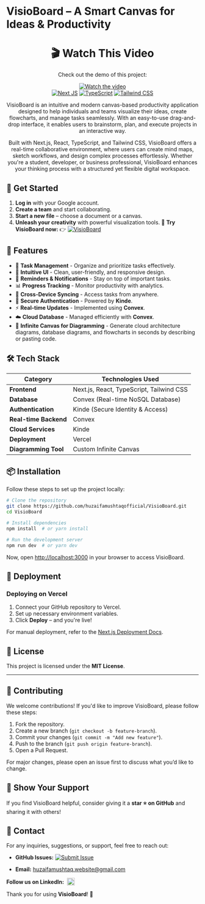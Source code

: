 # VisioBoard – A Smart Canvas for Ideas & Productivity
<div align="center">
  
# 🎬 Watch This Video  

Check out the demo of this project:  

[![Watch the video](https://img.youtube.com/vi/rxuUEJkCXes/maxresdefault.jpg)](https://www.youtube.com/watch?v=rxuUEJkCXes)  
[![Next JS](https://img.shields.io/badge/-NextJS-000000?style=for-the-badge&logo=next.js&logoColor=white)](https://nextjs.org/)
[![TypeScript](https://img.shields.io/badge/-TypeScript-3178C6?style=for-the-badge&logo=typescript&logoColor=white)](https://www.typescriptlang.org/)
[![Tailwind CSS](https://img.shields.io/badge/-TailwindCSS-38B2AC?style=for-the-badge&logo=tailwind-css&logoColor=white)](https://tailwindcss.com/)


VisioBoard is an intuitive and modern canvas-based productivity application designed to help individuals and teams visualize their ideas, create flowcharts, and manage tasks seamlessly. With an easy-to-use drag-and-drop interface, it enables users to brainstorm, plan, and execute projects in an interactive way.

Built with Next.js, React, TypeScript, and Tailwind CSS, VisioBoard offers a real-time collaborative environment, where users can create mind maps, sketch workflows, and design complex processes effortlessly. Whether you're a student, developer, or business professional, VisioBoard enhances your thinking process with a structured yet flexible digital workspace.
</div>

## 🚀 Get Started  
1. **Log in** with your Google account.  
2. **Create a team** and start collaborating.  
3. **Start a new file** – choose a document or a canvas.  
4. **Unleash your creativity** with powerful visualization tools.
🔗 **Try VisioBoard now:** 👉 [![VisioBoard](https://img.shields.io/badge/Try%20VisioBoard-6A0DAD?style=flat&logo=visualstudiocode&logoColor=white)](https://visioboard.huzaifamushtaq.website/)


## 🚀 Features

- 📌 **Task Management** - Organize and prioritize tasks effectively.
- 🎨 **Intuitive UI** - Clean, user-friendly, and responsive design.
- 📅 **Reminders & Notifications** - Stay on top of important tasks.
- 📊 **Progress Tracking** - Monitor productivity with analytics.
- 🔄 **Cross-Device Syncing** - Access tasks from anywhere.
- 🔐 **Secure Authentication** - Powered by **Kinde**.
- ⚡ **Real-time Updates** - Implemented using **Convex**.
- ☁️ **Cloud Database** - Managed efficiently with **Convex**.
- 📐 **Infinite Canvas for Diagramming** - Generate cloud architecture diagrams, database diagrams, and flowcharts in seconds by describing or pasting code.

## 🛠️ Tech Stack

| Category            | Technologies Used                        |
|--------------------|--------------------------------------|
| **Frontend**      | Next.js, React, TypeScript, Tailwind CSS|
| **Database**      | Convex (Real-time NoSQL Database)       |
| **Authentication** | Kinde (Secure Identity & Access)       |
| **Real-time Backend** | Convex                              |
| **Cloud Services** | Kinde                                  |
| **Deployment**    | Vercel                                  |
| **Diagramming Tool** | Custom Infinite Canvas               |

## 📦 Installation

Follow these steps to set up the project locally:

```bash
# Clone the repository
git clone https://github.com/huzaifamushtaqofficial/VisioBoard.git
cd VisioBoard

# Install dependencies
npm install  # or yarn install

# Run the development server
npm run dev  # or yarn dev
```

Now, open [http://localhost:3000](http://localhost:3000) in your browser to access VisioBoard.

## 🚀 Deployment

### Deploying on Vercel

1. Connect your GitHub repository to Vercel.
2. Set up necessary environment variables.
3. Click **Deploy** – and you're live!

For manual deployment, refer to the [Next.js Deployment Docs](https://nextjs.org/docs/deployment).

## 📜 License

This project is licensed under the **MIT License**.

---

## 🤝 Contributing

We welcome contributions! If you'd like to improve VisioBoard, please follow these steps:

1. Fork the repository.
2. Create a new branch (`git checkout -b feature-branch`).
3. Commit your changes (`git commit -m "Add new feature"`).
4. Push to the branch (`git push origin feature-branch`).
5. Open a Pull Request.

For major changes, please open an issue first to discuss what you’d like to change.

## 🌟 Show Your Support

If you find VisioBoard helpful, consider giving it a **star ⭐ on GitHub** and sharing it with others!

## 📧 Contact

For any inquiries, suggestions, or support, feel free to reach out:


- **GitHub Issues:** [![Submit Issue](https://img.shields.io/badge/Submit%20Issue-6A0DAD?style=flat&logo=github&logoColor=white)](https://github.com/huzaifamushtaqofficial/VisioBoard/issues)


- **Email:** huzaifamushtaq.website@gmail.com
  
<div style="display: flex; align-items: center; gap: 8px;">
    <strong>Follow us on LinkedIn:</strong> 
    <a href="https://www.linkedin.com/in/huzaifamushtaqofficial/" target="_blank">
        <img src="https://upload.wikimedia.org/wikipedia/commons/c/ca/LinkedIn_logo_initials.png" width="20" height="20">
    </a>
</div>



Thank you for using **VisioBoard**! 🚀

